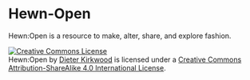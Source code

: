 # Hewn-Open
Hewn:Open is a resource to make, alter, share, and explore fashion.

<a rel="license" href="http://creativecommons.org/licenses/by-sa/4.0/"><img alt="Creative Commons License" style="border-width:0" src="https://i.creativecommons.org/l/by-sa/4.0/88x31.png" /></a><br /><span xmlns:dct="http://purl.org/dc/terms/" property="dct:title">Hewn:Open</span> by <a xmlns:cc="http://creativecommons.org/ns#" href="http://dieterkirkwood.com/index.html" property="cc:attributionName" rel="cc:attributionURL">Dieter Kirkwood</a> is licensed under a <a rel="license" href="http://creativecommons.org/licenses/by-sa/4.0/">Creative Commons Attribution-ShareAlike 4.0 International License</a>.
